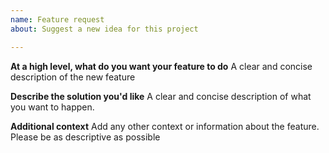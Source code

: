 ```yaml
---
name: Feature request
about: Suggest a new idea for this project

---
```


**At a high level, what do you want your feature to do**
A clear and concise description of the new feature

**Describe the solution you'd like**
A clear and concise description of what you want to happen.

**Additional context**
Add any other context or information about the feature. Please be as descriptive as possible
